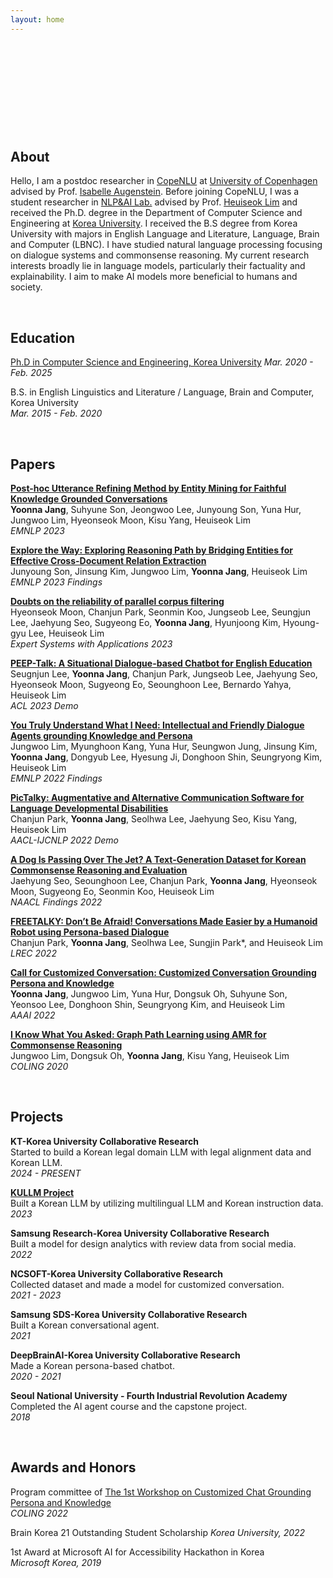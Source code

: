 ```yaml
---
layout: home
---
```


 

 

 

 

 

## **About**
Hello, I am a postdoc researcher in [CopeNLU](https://www.copenlu.com/) at [University of Copenhagen](https://www.ku.dk/en) advised by Prof. [Isabelle Augenstein](https://isabelleaugenstein.github.io/index.html). Before joining CopeNLU, I was a student researcher in [NLP&AI Lab.](http://nlp.korea.ac.kr/) advised by Prof. [Heuiseok Lim](https://scholar.google.com/citations?user=HMTkz7oAAAAJ&hl=en) and received the Ph.D. degree in the Department of Computer Science and Engineering at [Korea University](https://www.korea.edu/mbshome/mbs/en/index.do). I received the B.S degree from Korea University with majors in English Language and Literature, Language, Brain and Computer (LBNC). I have studied natural language processing focusing on dialogue systems and commonsense reasoning. My current research interests broadly lie in language models, particularly their factuality and explainability. I aim to make AI models more beneficial to humans and society.
 

 

## **Education**
[Ph.D in Computer Science and Engineering, Korea University](https://dcollection.korea.ac.kr/public_resource/pdf/000000290290_20250327175155.pdf)
_Mar. 2020 - Feb. 2025_

B.S. in English Linguistics and Literature / Language, Brain and Computer, Korea University  
_Mar. 2015 - Feb. 2020_

 

## **Papers**
[**Post-hoc Utterance Refining Method by Entity Mining for Faithful Knowledge Grounded Conversations**](https://aclanthology.org/2023.emnlp-main.295.pdf)  
**Yoonna Jang**, Suhyune Son, Jeongwoo Lee, Junyoung Son, Yuna Hur, Jungwoo Lim, Hyeonseok Moon, Kisu Yang, Heuiseok Lim  
_EMNLP 2023_

[**Explore the Way: Exploring Reasoning Path by Bridging Entities for Effective Cross-Document Relation Extraction**](https://aclanthology.org/2023.findings-emnlp.450.pdf)  
Junyoung Son, Jinsung Kim, Jungwoo Lim, **Yoonna Jang**, Heuiseok Lim  
_EMNLP 2023 Findings_

[**Doubts on the reliability of parallel corpus filtering**](https://www.sciencedirect.com/science/article/pii/S0957417423014641)   
Hyeonseok Moon, Chanjun Park, Seonmin Koo, Jungseob Lee, Seungjun Lee, Jaehyung Seo, Sugyeong Eo, **Yoonna Jang**, Hyunjoong Kim, Hyoung-gyu Lee, Heuiseok Lim  
_Expert Systems with Applications 2023_

[**PEEP-Talk: A Situational Dialogue-based Chatbot for English Education**](https://aclanthology.org/2023.acl-demo.18.pdf)   
Seugnjun Lee, **Yoonna Jang**, Chanjun Park, Jungseob Lee, Jaehyung Seo, Hyeonseok Moon, Sugyeong Eo, Seounghoon Lee, Bernardo Yahya, Heuiseok Lim  
_ACL 2023 Demo_

[**You Truly Understand What I Need: Intellectual and Friendly Dialogue Agents grounding Knowledge and Persona**](https://aclanthology.org/2022.findings-emnlp.75.pdf)   
Jungwoo Lim, Myunghoon Kang, Yuna Hur, Seungwon Jung, Jinsung Kim, **Yoonna Jang**, Dongyub Lee, Hyesung Ji, Donghoon Shin, Seungryong Kim, Heuiseok Lim  
_EMNLP 2022 Findings_

[**PicTalky: Augmentative and Alternative Communication Software for Language Developmental Disabilities**](https://aclanthology.org/2022.aacl-demo.3.pdf)  
Chanjun Park, **Yoonna Jang**, Seolhwa Lee, Jaehyung Seo, Kisu Yang, Heuiseok Lim  
_AACL-IJCNLP 2022 Demo_

[**A Dog Is Passing Over The Jet? A Text-Generation Dataset for Korean Commonsense Reasoning and Evaluation**](https://aclanthology.org/2022.findings-naacl.172.pdf)  
Jaehyung Seo, Seounghoon Lee, Chanjun Park, **Yoonna Jang**, Hyeonseok Moon, Sugyeong Eo, Seonmin Koo, Heuiseok Lim  
_NAACL Findings 2022_

[**FREETALKY: Don’t Be Afraid! Conversations Made Easier by a Humanoid Robot using Persona-based Dialogue**](https://aclanthology.org/2022.lrec-1.132.pdf)  
Chanjun Park, **Yoonna Jang**, Seolhwa Lee, Sungjin Park*, and Heuiseok Lim  
_LREC 2022_

[**Call for Customized Conversation: Customized Conversation Grounding Persona and Knowledge**](https://arxiv.org/pdf/2112.08619.pdf)  
**Yoonna Jang**, Jungwoo Lim, Yuna Hur, Dongsuk Oh, Suhyune Son, Yeonsoo Lee, Donghoon Shin, Seungryong Kim, and Heuiseok Lim  
_AAAI 2022_

[**I Know What You Asked: Graph Path Learning using AMR for Commonsense Reasoning**](https://aclanthology.org/2020.coling-main.222.pdf)  
Jungwoo Lim, Dongsuk Oh, **Yoonna Jang**, Kisu Yang, Heuiseok Lim  
_COLING 2020_

 

## **Projects**
**KT-Korea University Collaborative Research**  
Started to build a Korean legal domain LLM with legal alignment data and Korean LLM.  
_2024 - PRESENT_

[**KULLM Project**](https://github.com/nlpai-lab/KULLM)  
Built a Korean LLM by utilizing multilingual LLM and Korean instruction data.  
_2023_

**Samsung Research-Korea University Collaborative Research**  
Built a model for design analytics with review data from social media.  
_2022_  

**NCSOFT-Korea University Collaborative Research**  
Collected dataset and made a model for customized conversation.  
_2021 - 2023_

**Samsung SDS-Korea University Collaborative Research**  
Built a Korean conversational agent.  
_2021_  

**DeepBrainAI-Korea University Collaborative Research**  
Made a Korean persona-based chatbot.  
_2020 - 2021_  

**Seoul National University - Fourth Industrial Revolution Academy**  
Completed the AI agent course and the capstone project.  
_2018_  

 

## **Awards and Honors**

Program committee of [The 1st Workshop on Customized Chat Grounding Persona and Knowledge](https://sites.google.com/view/persona-knowledge-workshop/)  
_COLING 2022_

Brain Korea 21 Outstanding Student Scholarship 
_Korea University, 2022_

1st Award at Microsoft AI for Accessibility Hackathon in Korea  
_Microsoft Korea, 2019_

 

 

 

 

 



